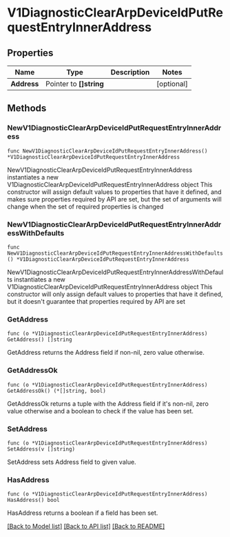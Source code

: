 # V1DiagnosticClearArpDeviceIdPutRequestEntryInnerAddress

## Properties

Name | Type | Description | Notes
------------ | ------------- | ------------- | -------------
**Address** | Pointer to **[]string** |  | [optional] 

## Methods

### NewV1DiagnosticClearArpDeviceIdPutRequestEntryInnerAddress

`func NewV1DiagnosticClearArpDeviceIdPutRequestEntryInnerAddress() *V1DiagnosticClearArpDeviceIdPutRequestEntryInnerAddress`

NewV1DiagnosticClearArpDeviceIdPutRequestEntryInnerAddress instantiates a new V1DiagnosticClearArpDeviceIdPutRequestEntryInnerAddress object
This constructor will assign default values to properties that have it defined,
and makes sure properties required by API are set, but the set of arguments
will change when the set of required properties is changed

### NewV1DiagnosticClearArpDeviceIdPutRequestEntryInnerAddressWithDefaults

`func NewV1DiagnosticClearArpDeviceIdPutRequestEntryInnerAddressWithDefaults() *V1DiagnosticClearArpDeviceIdPutRequestEntryInnerAddress`

NewV1DiagnosticClearArpDeviceIdPutRequestEntryInnerAddressWithDefaults instantiates a new V1DiagnosticClearArpDeviceIdPutRequestEntryInnerAddress object
This constructor will only assign default values to properties that have it defined,
but it doesn't guarantee that properties required by API are set

### GetAddress

`func (o *V1DiagnosticClearArpDeviceIdPutRequestEntryInnerAddress) GetAddress() []string`

GetAddress returns the Address field if non-nil, zero value otherwise.

### GetAddressOk

`func (o *V1DiagnosticClearArpDeviceIdPutRequestEntryInnerAddress) GetAddressOk() (*[]string, bool)`

GetAddressOk returns a tuple with the Address field if it's non-nil, zero value otherwise
and a boolean to check if the value has been set.

### SetAddress

`func (o *V1DiagnosticClearArpDeviceIdPutRequestEntryInnerAddress) SetAddress(v []string)`

SetAddress sets Address field to given value.

### HasAddress

`func (o *V1DiagnosticClearArpDeviceIdPutRequestEntryInnerAddress) HasAddress() bool`

HasAddress returns a boolean if a field has been set.


[[Back to Model list]](../README.md#documentation-for-models) [[Back to API list]](../README.md#documentation-for-api-endpoints) [[Back to README]](../README.md)



